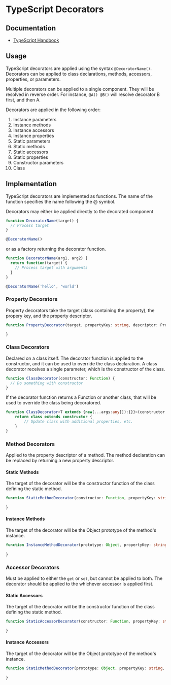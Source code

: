 # TypeScript Decorators

## Documentation

* [TypeScript Handbook](http://www.typescriptlang.org/docs/handbook/decorators.html)

## Usage

TypeScript decorators are applied using the syntax `@DecoratorName()`. Decorators can be applied to class declarations, 
methods, accessors, properties, or parameters. 

Multiple decorators can be applied to a single component. They will be resolved in reverse order. For instance, `@A() @B()` 
will resolve decorator B first, and then A.

Decorators are applied in the following order:

1. Instance parameters
2. Instance methods
3. Instance accessors
4. Instance properties
5. Static parameters
6. Static methods
7. Static accessors
8. Static properties
9. Constructor parameters
10. Class

## Implementation

TypeScript decorators are implemented as functions. The name of the function specifies the name following the @ symbol.

Decorators may either be applied directly to the decorated component

```ts
function DecoratorName(target) {
  // Process target
}

@DecoratorName() 
```

or as a factory returning the decorator function.


```ts
function DecoratorName(arg1, arg2) {
  return function(target) {
    // Process target with arguments
  }
}

@DecoratorName('hello', 'world')
```

### Property Decorators

Property decorators take the target (class containing the property), the propery key, and the property descriptor.

```ts
function PropertyDecorator(target, propertyKey: string, descriptor: PropertyDescriptor) {

}
```

### Class Decorators

Declared on a class itself. The decorator function is applied to the constructor, and it can be used to override the class declaration. A class decorator receives a single parameter, which is the constructor of the class. 

```ts
function ClassDecorator(constructor: Function) {
  // Do something with constructor
}
```

If the decorator function returns a Function or another class, that will be used to override the class being decoratored.

```ts
function ClassDecorator<T extends {new(...args:any[]):{}}>(constructor:T) {
    return class extends constructor {
        // Update class with additional properties, etc.
    }
}
```

### Method Decorators

Applied to the property descriptor of a method. The method declaration can be replaced by returning a new property descriptor. 

#### Static Methods

The target of the decorator will be the constructor function of the class defining the static method.

```ts
function StaticMethodDecorator(constructor: Function, propertyKey: string, property: PropertyDescriptor) {
  
}
```

#### Instance Methods

The target of the decorator will be the Object prototype of the method's instance.

```ts
function InstanceMethodDecorator(prototype: Object, propertyKey: string, property: PropertyDescriptor) {
  
}
```

### Accessor Decorators

Must be applied to either the `get` or `set`, but cannot be applied to both. The decorator should be applied to the whichever accessor is applied first.

#### Static Accessors

The target of the decorator will be the constructor function of the class defining the static method.

```ts
function StaticAccessorDecorator(constructor: Function, propertyKey: string, property: PropertyDescriptor) {
  
}
```

#### Instance Accessors

The target of the decorator will be the Object prototype of the method's instance.

```ts
function StaticMethodDecorator(prototype: Object, propertyKey: string, property: PropertyDescriptor) {
  
}
```
